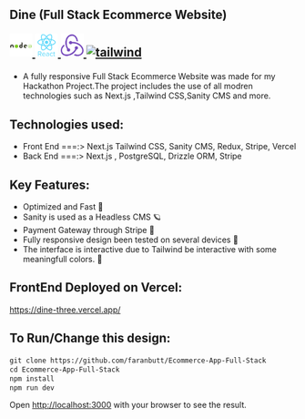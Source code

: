 ## Dine (Full Stack Ecommerce Website) <p align="left"> <a href="https://nodejs.org" target="_blank" rel="noreferrer"> <img src="https://raw.githubusercontent.com/devicons/devicon/master/icons/nodejs/nodejs-original-wordmark.svg" alt="nodejs" width="40" height="40"/> </a> <a href="https://reactjs.org/" target="_blank" rel="noreferrer"> <img src="https://raw.githubusercontent.com/devicons/devicon/master/icons/react/react-original-wordmark.svg" alt="react" width="40" height="40"/> </a> <a href="https://redux.js.org" target="_blank" rel="noreferrer"> <img src="https://raw.githubusercontent.com/devicons/devicon/master/icons/redux/redux-original.svg" alt="redux" width="40" height="40"/> </a> <a href="https://tailwindcss.com/" target="_blank" rel="noreferrer"> <img src="https://www.vectorlogo.zone/logos/tailwindcss/tailwindcss-icon.svg" alt="tailwind" width="40" height="40"/> </a> </p>
* A fully responsive Full Stack Ecommerce Website was made for my Hackathon Project.The project includes the use of all modren technologies such as Next.js ,Tailwind CSS,Sanity CMS and more.
## Technologies used:
* Front End ===:> Next.js Tailwind CSS, Sanity CMS, Redux, Stripe, Vercel
* Back End ===:> Next.js , PostgreSQL, Drizzle ORM, Stripe
## Key Features:
* Optimized and Fast 🚀
* Sanity is used as a Headless CMS 🪐
* Payment Gateway through Stripe 💸
* Fully responsive design been tested on several devices 📱
* The interface is interactive due to Tailwind be interactive with some meaningfull colors. 🎨

## FrontEnd Deployed on Vercel:
https://dine-three.vercel.app/

## To Run/Change this design:
```
git clone https://github.com/faranbutt/Ecommerce-App-Full-Stack
cd Ecommerce-App-Full-Stack
npm install
npm run dev
```
Open [http://localhost:3000](http://localhost:3000/) with your browser to see the result.
